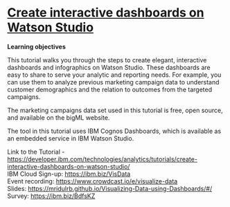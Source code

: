# [Create interactive dashboards on Watson Studio](https://developer.ibm.com/technologies/analytics/tutorials/create-interactive-dashboards-on-watson-studio/)

**Learning objectives**

This tutorial walks you through the steps to create elegant, interactive dashboards and infographics on Watson Studio. These dashboards are easy to share to serve your analytic and reporting needs. For example, you can use them to analyze previous marketing campaign data to understand customer demographics and the relation to outcomes from the targeted campaigns.

The marketing campaigns data set used in this tutorial is free, open source, and available on the bigML website.

The tool in this tutorial uses IBM Cognos Dashboards, which is available as an embedded service in IBM Watson Studio.

Link to the Tutorial - https://developer.ibm.com/technologies/analytics/tutorials/create-interactive-dashboards-on-watson-studio/ <br/>
IBM Cloud Sign-up: https://ibm.biz/VisData <br/>
Event recording: https://www.crowdcast.io/e/visualize-data <br/>
Slides: https://mridulrb.github.io/Visualizing-Data-using-Dashboards/#/ <br/>
Survey: https://ibm.biz/BdfsKZ
